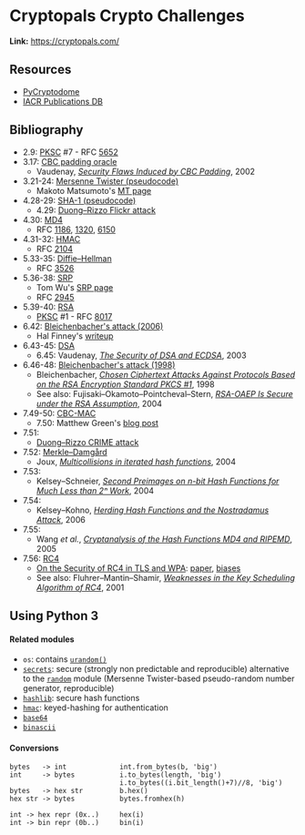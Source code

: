 # Cryptopals Crypto Challenges

**Link:** https://cryptopals.com/

## Resources

* [PyCryptodome](https://www.pycryptodome.org/en/latest/src/api.html)
* [IACR Publications DB](https://www.iacr.org/publications/access.php)

## Bibliography

* 2.9: [PKSC](https://en.wikipedia.org/wiki/PKCS) #7 - RFC [5652](https://tools.ietf.org/html/rfc5652)
* 3.17: [CBC padding oracle](https://en.wikipedia.org/wiki/Padding_oracle_attack)
  * Vaudenay, [_Security Flaws Induced by CBC Padding_](https://www.iacr.org/cryptodb/archive/2002/EUROCRYPT/2850/2850.pdf), 2002
* 3.21-24: [Mersenne Twister (pseudocode)](https://en.wikipedia.org/wiki/Mersenne_Twister)
  * Makoto Matsumoto's [MT page](http://www.math.sci.hiroshima-u.ac.jp/m-mat/MT/emt.html)
* 4.28-29: [SHA-1 (pseudocode)](https://en.wikipedia.org/wiki/SHA-1)
  * 4.29: [Duong–Rizzo Flickr attack](http://netifera.com/research/flickr_api_signature_forgery.pdf)
* 4.30: [MD4](https://en.wikipedia.org/wiki/MD4)
  * RFC [1186](https://datatracker.ietf.org/doc/html/rfc1186), [1320](https://datatracker.ietf.org/doc/html/rfc1320), [6150](https://datatracker.ietf.org/doc/html/rfc6150)
* 4.31-32: [HMAC](https://en.wikipedia.org/wiki/HMAC)
  * RFC [2104](https://datatracker.ietf.org/doc/html/rfc2104)
* 5.33-35: [Diffie–Hellman](https://en.wikipedia.org/wiki/Diffie%E2%80%93Hellman_key_exchange)
  * RFC [3526](https://datatracker.ietf.org/doc/html/rfc3526/)
* 5.36-38: [SRP](https://en.wikipedia.org/wiki/Secure_Remote_Password_protocol)
  * Tom Wu's [SRP page](http://srp.stanford.edu/)
  * RFC [2945](https://datatracker.ietf.org/doc/html/rfc2945)
* 5.39-40: [RSA](https://en.wikipedia.org/wiki/RSA_(cryptosystem))
  * [PKSC](https://en.wikipedia.org/wiki/PKCS) #1 - RFC [8017](https://www.rfc-editor.org/rfc/rfc3447.html)
* 6.42: [Bleichenbacher's attack (2006)](https://en.wikipedia.org/wiki/Daniel_Bleichenbacher)
  * Hal Finney's [writeup](https://mailarchive.ietf.org/arch/msg/openpgp/5rnE9ZRN1AokBVj3VqblGlP63QE/)
* 6.43-45: [DSA](https://en.wikipedia.org/wiki/Digital_Signature_Algorithm)
  * 6.45: Vaudenay, [_The Security of DSA and ECDSA_](https://www.iacr.org/archive/pkc2003/25670309/25670309.pdf), 2003
* 6.46-48: [Bleichenbacher's attack (1998)](https://en.wikipedia.org/wiki/Adaptive_chosen-ciphertext_attack#Practical_attacks)
  * Bleichenbacher, [_Chosen Ciphertext Attacks Against Protocols Based on the RSA Encryption Standard PKCS #1_](https://link.springer.com/content/pdf/10.1007%2FBFb0055716.pdf), 1998
  * See also: Fujisaki–Okamoto–Pointcheval–Stern, [_RSA-OAEP Is Secure under the RSA Assumption_](https://www.di.ens.fr/~pointche/Documents/Papers/2004_joc.pdf), 2004
* 7.49-50: [CBC-MAC](https://en.wikipedia.org/wiki/CBC-MAC)
  * 7.50: Matthew Green's [blog post](https://blog.cryptographyengineering.com/2013/02/15/why-i-hate-cbc-mac/)
* 7.51:
  * [Duong–Rizzo CRIME attack](http://netifera.com/research/crime/CRIME_ekoparty2012.pdf)
* 7.52: [Merkle–Damgård](https://en.wikipedia.org/wiki/Merkle%E2%80%93Damg%C3%A5rd_construction)
  * Joux, [_Multicollisions in iterated hash functions_](https://www.iacr.org/archive/crypto2004/31520306/multicollisions.pdf), 2004
* 7.53:
  * Kelsey–Schneier, [_Second Preimages on n-bit Hash Functions for Much Less than 2ⁿ Work_](https://eprint.iacr.org/2004/304.pdf), 2004
* 7.54:
  * Kelsey–Kohno, [_Herding Hash Functions and the Nostradamus Attack_](https://homes.cs.washington.edu/~yoshi/papers/EC06/herding.pdf), 2006
* 7.55:
  * Wang _et al._, [_Cryptanalysis of the Hash Functions MD4 and RIPEMD_](https://www.iacr.org/archive/eurocrypt2005/34940001/34940001.pdf), 2005
* 7.56: [RC4](https://en.wikipedia.org/wiki/RC4)
  * [On the Security of RC4 in TLS and WPA](http://www.isg.rhul.ac.uk/tls/): [paper](http://www.isg.rhul.ac.uk/tls/RC4biases.pdf), [biases](http://www.isg.rhul.ac.uk/tls/biases.pdf)
  * See also: Fluhrer–Mantin–Shamir, [_Weaknesses in the Key Scheduling Algorithm of RC4_](https://link.springer.com/content/pdf/10.1007%2F3-540-45537-X_1.pdf), 2001

## Using Python 3

#### Related modules

* `os`: contains [`urandom()`](https://docs.python.org/3/library/os.html#os.urandom)
* [`secrets`](https://docs.python.org/3/library/secrets.html): secure (strongly non predictable and reproducible) alternative to the [`random`](https://docs.python.org/3/library/random.html) module (Mersenne Twister-based pseudo-random number generator, reproducible)
* [`hashlib`](https://docs.python.org/3/library/hashlib.html): secure hash functions
* [`hmac`](https://docs.python.org/3/library/hmac.html): keyed-hashing for authentication
* [`base64`](https://docs.python.org/3/library/base64.html)
* [`binascii`](https://docs.python.org/3/library/binascii.html)

#### Conversions

```
bytes   -> int             int.from_bytes(b, 'big')
int     -> bytes           i.to_bytes(length, 'big')
                           i.to_bytes((i.bit_length()+7)//8, 'big')
bytes   -> hex str         b.hex()
hex str -> bytes           bytes.fromhex(h)
```

```
int -> hex repr (0x..)     hex(i)
int -> bin repr (0b..)     bin(i)
```
